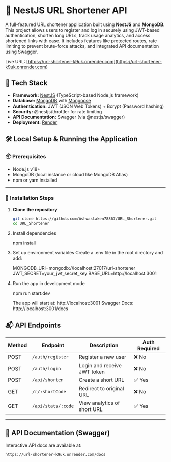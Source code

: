 # 🔐 NestJS URL Shortener API

A full-featured URL shortener application built using **NestJS** and **MongoDB**. This project allows users to register and log in securely using JWT-based authentication, shorten long URLs, track usage analytics, and access shortened links with ease. It includes features like protected routes, rate limiting to prevent brute-force attacks, and integrated API documentation using Swagger.

Live URL: [https://url-shortener-k9uk.onrender.com](https://url-shortener-k9uk.onrender.com)

## 🧰 Tech Stack

- **Framework:** [NestJS](https://nestjs.com/) (TypeScript-based Node.js framework)
- **Database:** [MongoDB](https://www.mongodb.com/) with [Mongoose](https://mongoosejs.com/)
- **Authentication:** JWT (JSON Web Tokens) + Bcrypt (Password hashing)
- **Security:** @nestjs/throttler for rate limiting
- **API Documentation:** Swagger (via @nestjs/swagger)
- **Deployment:** [Render](https://render.com/)

## 🛠️ Local Setup & Running the Application

### 📦 Prerequisites

- Node.js v18+
- MongoDB (local instance or cloud like MongoDB Atlas)
- npm or yarn installed

---

### 🚀 Installation Steps

1. **Clone the repository**

   ```bash
   git clone https://github.com/Ashwastaken78867/URL_Shortener.git
   cd URL_Shortener

2. Install dependencies

     npm install

3. Set up environment variables
   Create a .env file in the root directory and add:

   MONGODB_URI=mongodb://localhost:27017/url-shortener
   JWT_SECRET=your_jwt_secret_key
   BASE_URL=http://localhost:3001

4. Run the app in development mode

    npm run start:dev

   The app will start at: http://localhost:3001
   Swagger Docs: http://localhost:3001/docs

## 📬 API Endpoints

| Method | Endpoint           | Description                  | Auth Required |
|--------|--------------------|------------------------------|----------------|
| POST   | `/auth/register`   | Register a new user          | ❌ No          |
| POST   | `/auth/login`      | Login and receive JWT token  | ❌ No          |
| POST   | `/api/shorten`     | Create a short URL           | ✅ Yes         |
| GET    | `/r/:shortCode`    | Redirect to original URL     | ❌ No          |
| GET    | `/api/stats/:code` | View analytics of short URL  | ✅ Yes         |

---

## 📄 API Documentation (Swagger)

Interactive API docs are available at:

```bash
https://url-shortener-k9uk.onrender.com/docs





